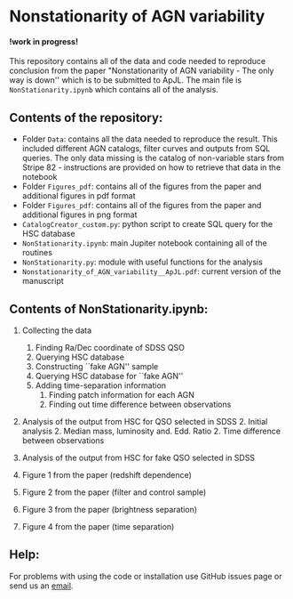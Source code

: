 # Nonstationarity of AGN variability

#### !work in progress!

This repository contains all of the data and code needed to reproduce conclusion from the paper "Nonstationarity of AGN variability - The only way is down'' which is to be submitted to ApJL. The main file is `NonStationarity.ipynb` which contains all of the analysis.

## Contents of the repository:

* Folder `Data`: contains all the data needed to reproduce the result. This included different AGN catalogs, filter curves and outputs from SQL queries. The only data missing is the catalog of non-variable stars from Stripe 82 - instructions are provided on how to retrieve that data in the notebook
* Folder `Figures_pdf`: contains all of the figures from the paper and additional figures in pdf format
* Folder `Figures_pdf`: contains all of the figures from the paper and additional figures in png format
* `CatalogCreator_custom.py`: python script to create SQL query for the HSC database
* `NonStationarity.ipynb`: main Jupiter notebook containing all of the routines
* `NonStationarity.py`: module with useful functions for the analysis
* `Nonstationarity_of_AGN_variability__ApJL.pdf`: current version of the manuscript

## Contents of NonStationarity.ipynb:

1. Collecting the data
	1. Finding Ra/Dec coordinate of SDSS QSO
	1. Querying HSC database
	1. Constructing ``fake AGN'' sample
	1. Querying HSC database for ``fake AGN''
	1. Adding time-separation information
		1. Finding patch information for each AGN
		1. Finding out time difference between observations

2. Analysis of the output from HSC for QSO selected in SDSS
	2. Initial analysis
	2. Median mass, luminosity and. Edd. Ratio
	2. Time difference between observations

3. Analysis of the output from HSC for fake QSO selected in SDSS
4. Figure 1 from the paper (redshift dependence)
5. Figure 2 from the paper (filter and control sample)
6. Figure 3 from the paper (brightness separation)
7. Figure 4 from the paper (time separation)


## Help:

For problems with using the code or installation use GitHub issues page or send us an [email](mailto:ncaplar@princeton.edu).